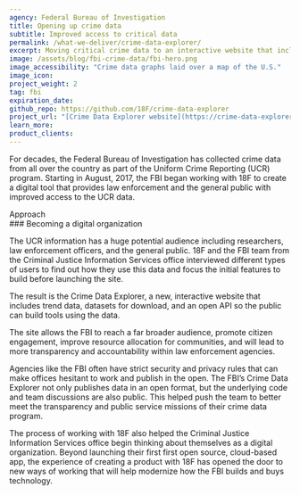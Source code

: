 ```yaml
---
agency: Federal Bureau of Investigation
title: Opening up crime data
subtitle: Improved access to critical data
permalink: /what-we-deliver/crime-data-explorer/
excerpt: Moving critical crime data to an interactive website that includes an open API so the public can build tools using the data.
image: /assets/blog/fbi-crime-data/fbi-hero.png
image_accessibility: "Crime data graphs laid over a map of the U.S."
image_icon:
project_weight: 2
tag: fbi
expiration_date:
github_repo: https://github.com/18F/crime-data-explorer
project_url: "[Crime Data Explorer website](https://crime-data-explorer.fr.cloud.gov/)"
learn_more:
product_clients:
---
```


For decades, the Federal Bureau of Investigation has collected crime
data from all over the country as part of the Uniform Crime Reporting
(UCR) program. Starting in August, 2017, the FBI began working with 18F
to create a digital tool that provides law enforcement and the general
public with improved access to the UCR data.

<div class="small-caps">Approach</div>
### Becoming a digital organization

The UCR information has a huge potential audience including researchers,
law enforcement officers, and the general public. 18F and the FBI team
from the Criminal Justice Information Services office interviewed
different types of users to find out how they use this data and focus
the initial features to build before launching the site.

The result is the Crime Data Explorer, a new, interactive website that
includes trend data, datasets for download, and an open API so the
public can build tools using the data.

The site allows the FBI to reach a far broader audience, promote citizen
engagement, improve resource allocation for communities, and will lead
to more transparency and accountability within law enforcement agencies.

Agencies like the FBI often have strict security and privacy rules that
can make offices hesitant to work and publish in the open. The FBI’s
Crime Data Explorer not only publishes data in an open format, but the
underlying code and team discussions are also public. This helped push
the team to better meet the transparency and public service missions of
their crime data program.

The process of working with 18F also helped the Criminal Justice
Information Services office begin thinking about themselves as a digital
organization. Beyond launching their first first open source,
cloud-based app, the experience of creating a product with 18F has
opened the door to new ways of working that will help modernize how the
FBI builds and buys technology.
